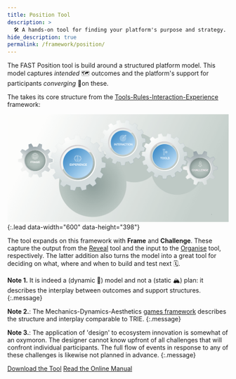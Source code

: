 ```yaml
---
title: Position Tool
description: >
  🛠 A hands-on tool for finding your platform's purpose and strategy.
hide_description: true
permalink: /framework/position/
---
```

The FAST Position tool is build around a structured platform model. This model captures *intended* 🗺 outcomes and the platform's support for participants *converging* 📍on these. 

The takes its core structure from the [Tools-Rules-Interaction-Experience](http://platformed.info/the-trie-framework-platforms/) framework: 

![Position Platform Model](../assets/img/pages/fast-platformflow-allgears-tiny.png){:.lead data-width="600" data-height="398"}

The tool expands on this framework with **Frame** and **Challenge**. These capture the output from the [Reveal] tool and the input to the [Organise] tool, respectively. The latter addition also turns the model into a great tool for deciding on what, where and when to build and test next 🗓. 

[Reveal]: reveal.md
[Organise]: organise.md

**Note 1.** It is indeed a (dynamic 🚀) model and not a (static 🏔) plan: it describes the interplay between outcomes and support structures. 
{:.message}

**Note 2.**: The Mechanics-Dynamics-Aesthetics [games framework](https://en.wikipedia.org/wiki/MDA_framework) describes the structure and interplay comparable to TRIE.
{:.message}

**Note 3.**: The application of 'design' to ecosystem innovation is somewhat of an oxymoron. The designer cannot know upfront of all challenges that will confront individual participants. The full flow of events in response to any of these challenges is likewise not planned in advance.
{:.message}

<a class="btn btn-primary" href="https://f-a.link/pps">Download the Tool</a> <a class="btn btn-primary" href="https://position.futuring-architectures.com">Read the Online Manual</a>
